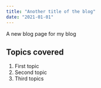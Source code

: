 ```yaml
---
title: "Another title of the blog"
date: "2021-01-01"
---
```


A new blog page for my blog

## Topics covered

1. First topic
2. Second topic
3. Third topics

